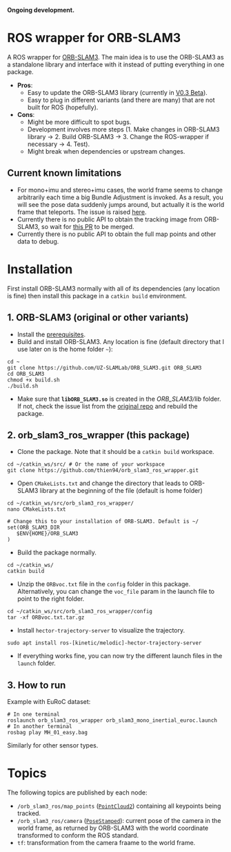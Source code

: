 **Ongoing development.**

# ROS wrapper for ORB-SLAM3

A ROS wrapper for [ORB-SLAM3](https://github.com/UZ-SLAMLab/ORB_SLAM3). The main idea is to use the ORB-SLAM3 as a standalone library and interface with it instead of putting everything in one package.

- **Pros**:
  - Easy to update the ORB-SLAM3 library (currently in [V0.3 Beta](https://github.com/UZ-SLAMLab/ORB_SLAM3#orb-slam3)).
  - Easy to plug in different variants (and there are many) that are not built for ROS (hopefully).
- **Cons**:
  - Might be more difficult to spot bugs.
  - Development involves more steps (1. Make changes in ORB-SLAM3 library -> 2. Build ORB-SLAM3 -> 3. Change the ROS-wrapper if necessary -> 4. Test).
  - Might break when dependencies or upstream changes.


## Current known limitations
- For mono+imu and stereo+imu cases, the world frame seems to change arbitrarily each time a big Bundle Adjustment is invoked. As a result, you will see the pose data suddenly jumps around, but actually it is the world frame that teleports. The issue is raised [here](https://github.com/UZ-SLAMLab/ORB_SLAM3/issues/172).  
- Currently there is no public API to obtain the tracking image from ORB-SLAM3, so wait for [this PR](https://github.com/UZ-SLAMLab/ORB_SLAM3/pull/174) to be merged.
- Currently there is no public API to obtain the full map points and other data to debug.

# Installation
First install ORB-SLAM3 normally with all of its dependencies (any location is fine) then install this package in a ```catkin build``` environment.

## 1. ORB-SLAM3 (original or other variants)

- Install the [prerequisites](https://github.com/UZ-SLAMLab/ORB_SLAM3#2-prerequisites).
- Build and install ORB-SLAM3. Any location is fine (default directory that I use later on is the home folder `~`):
```
cd ~
git clone https://github.com/UZ-SLAMLab/ORB_SLAM3.git ORB_SLAM3
cd ORB_SLAM3
chmod +x build.sh
./build.sh
```

- Make sure that **`libORB_SLAM3.so`** is created in the *ORB_SLAM3/lib* folder. If not, check the issue list from the [original repo](https://github.com/UZ-SLAMLab/ORB_SLAM3/issues) and rebuild the package.

## 2. orb_slam3_ros_wrapper (this package)

- Clone the package. Note that it should be a `catkin build` workspace.
```
cd ~/catkin_ws/src/ # Or the name of your workspace
git clone https://github.com/thien94/orb_slam3_ros_wrapper.git
```

- Open `CMakeLists.txt` and change the directory that leads to ORB-SLAM3 library at the beginning of the file (default is home folder)
```
cd ~/catkin_ws/src/orb_slam3_ros_wrapper/
nano CMakeLists.txt

# Change this to your installation of ORB-SLAM3. Default is ~/
set(ORB_SLAM3_DIR
   $ENV{HOME}/ORB_SLAM3
)
```

- Build the package normally.
```
cd ~/catkin_ws/
catkin build
```

- Unzip the `ORBvoc.txt` file in the `config` folder in this package. Alternatively, you can change the `voc_file` param in the launch file to point to the right folder.
```
cd ~/catkin_ws/src/orb_slam3_ros_wrapper/config
tar -xf ORBvoc.txt.tar.gz
```

- Install `hector-trajectory-server` to visualize the trajectory.
```
sudo apt install ros-[kinetic/melodic]-hector-trajectory-server
```

- If everything works fine, you can now try the different launch files in the `launch` folder.

## 3. How to run

Example with EuRoC dataset:
```
# In one terminal
roslaunch orb_slam3_ros_wrapper orb_slam3_mono_inertial_euroc.launch
# In another terminal
rosbag play MH_01_easy.bag
```
Similarly for other sensor types.

# Topics
The following topics are published by each node:
- `/orb_slam3_ros/map_points` ([`PointCloud2`](http://docs.ros.org/en/melodic/api/sensor_msgs/html/msg/PointCloud2.html)) containing all keypoints being tracked.
- `/orb_slam3_ros/camera` ([`PoseStamped`](http://docs.ros.org/en/melodic/api/geometry_msgs/html/msg/PoseStamped.html)): current pose of the camera in the world frame, as returned by ORB-SLAM3 with the world coordinate transformed to conform the ROS standard.
- `tf`: transformation from the camera fraame to the world frame.